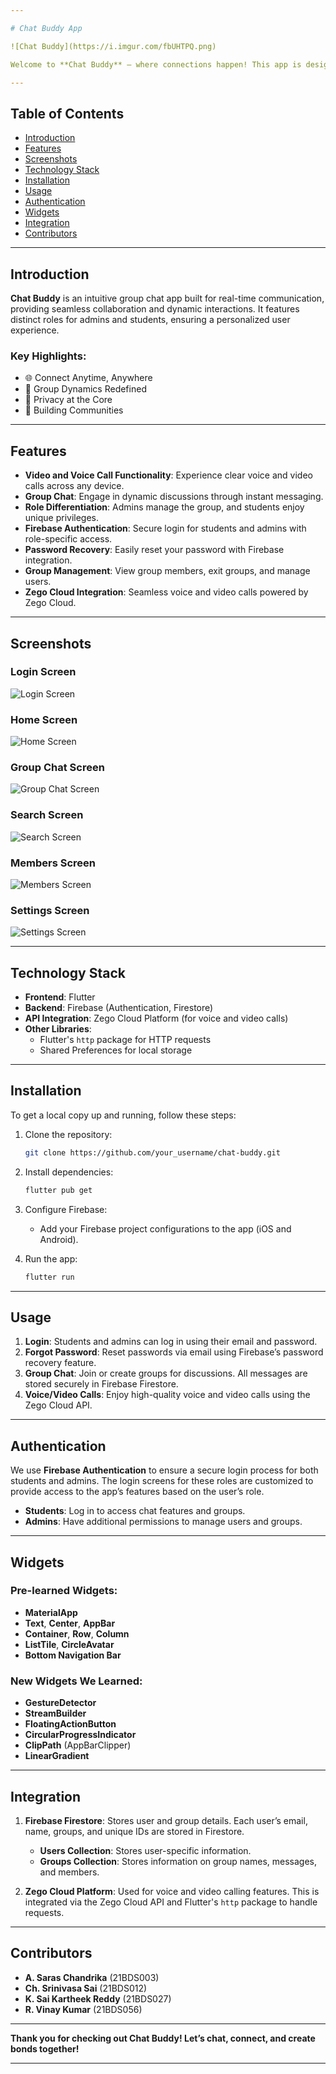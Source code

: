 ```yaml
---

# Chat Buddy App

![Chat Buddy](https://i.imgur.com/fbUHTPQ.png)

Welcome to **Chat Buddy** – where connections happen! This app is designed to facilitate communication through group chats, voice, and video calls, with an emphasis on privacy, role differentiation, and user experience.

---
```


## Table of Contents
- [Introduction](#introduction)
- [Features](#features)
- [Screenshots](#screenshots)
- [Technology Stack](#technology-stack)
- [Installation](#installation)
- [Usage](#usage)
- [Authentication](#authentication)
- [Widgets](#widgets)
- [Integration](#integration)
- [Contributors](#contributors)

---

## Introduction

**Chat Buddy** is an intuitive group chat app built for real-time communication, providing seamless collaboration and dynamic interactions. It features distinct roles for admins and students, ensuring a personalized user experience.

### Key Highlights:
- 🌐 Connect Anytime, Anywhere
- 👥 Group Dynamics Redefined
- 🔐 Privacy at the Core
- 🤝 Building Communities

---

## Features

- **Video and Voice Call Functionality**: Experience clear voice and video calls across any device.
- **Group Chat**: Engage in dynamic discussions through instant messaging.
- **Role Differentiation**: Admins manage the group, and students enjoy unique privileges.
- **Firebase Authentication**: Secure login for students and admins with role-specific access.
- **Password Recovery**: Easily reset your password with Firebase integration.
- **Group Management**: View group members, exit groups, and manage users.
- **Zego Cloud Integration**: Seamless voice and video calls powered by Zego Cloud.

---

## Screenshots

### Login Screen
![Login Screen](path_to_login_screen_image)

### Home Screen
![Home Screen](path_to_home_screen_image)

### Group Chat Screen
![Group Chat Screen](path_to_group_chat_image)

### Search Screen
![Search Screen](path_to_search_screen_image)

### Members Screen
![Members Screen](path_to_members_screen_image)

### Settings Screen
![Settings Screen](path_to_settings_screen_image)

---

## Technology Stack

- **Frontend**: Flutter
- **Backend**: Firebase (Authentication, Firestore)
- **API Integration**: Zego Cloud Platform (for voice and video calls)
- **Other Libraries**: 
  - Flutter's `http` package for HTTP requests
  - Shared Preferences for local storage

---

## Installation

To get a local copy up and running, follow these steps:

1. Clone the repository:
   ```bash
   git clone https://github.com/your_username/chat-buddy.git
   ```

2. Install dependencies:
   ```bash
   flutter pub get
   ```

3. Configure Firebase:
   - Add your Firebase project configurations to the app (iOS and Android).

4. Run the app:
   ```bash
   flutter run
   ```

---

## Usage

1. **Login**: Students and admins can log in using their email and password.
2. **Forgot Password**: Reset passwords via email using Firebase’s password recovery feature.
3. **Group Chat**: Join or create groups for discussions. All messages are stored securely in Firebase Firestore.
4. **Voice/Video Calls**: Enjoy high-quality voice and video calls using the Zego Cloud API.

---

## Authentication

We use **Firebase Authentication** to ensure a secure login process for both students and admins. The login screens for these roles are customized to provide access to the app’s features based on the user’s role.

- **Students**: Log in to access chat features and groups.
- **Admins**: Have additional permissions to manage users and groups.

---

## Widgets

### Pre-learned Widgets:
- **MaterialApp**
- **Text**, **Center**, **AppBar**
- **Container**, **Row**, **Column**
- **ListTile**, **CircleAvatar**
- **Bottom Navigation Bar**
  
### New Widgets We Learned:
- **GestureDetector**
- **StreamBuilder**
- **FloatingActionButton**
- **CircularProgressIndicator**
- **ClipPath** (AppBarClipper)
- **LinearGradient**

---

## Integration

1. **Firebase Firestore**: Stores user and group details. Each user’s email, name, groups, and unique IDs are stored in Firestore.
   
   - **Users Collection**: Stores user-specific information.
   - **Groups Collection**: Stores information on group names, messages, and members.

2. **Zego Cloud Platform**: Used for voice and video calling features. This is integrated via the Zego Cloud API and Flutter's `http` package to handle requests.

---

## Contributors

- **A. Saras Chandrika** (21BDS003)
- **Ch. Srinivasa Sai** (21BDS012)
- **K. Sai Kartheek Reddy** (21BDS027)
- **R. Vinay Kumar** (21BDS056)

---

**Thank you for checking out Chat Buddy! Let’s chat, connect, and create bonds together!**

---
